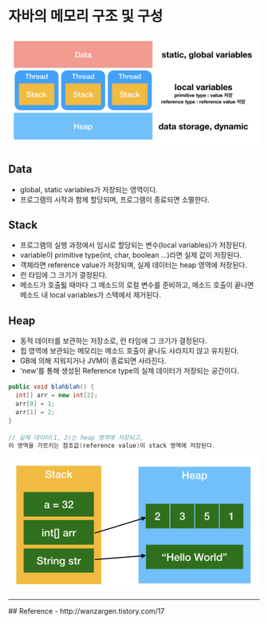 # 자바의 메모리 구조 및 구성

![자바 메모리 구조](images/java_memory_structure.png)


## Data
- global, static variables가 저장되는 영역이다.
- 프로그램의 시작과 함께 할당되며, 프로그램이 종료되면 소멸한다.

## Stack
- 프로그램의 실행 과정에서 임시로 할당되는 변수(local variables)가 저장된다.
- variable이 primitive type(int, char, boolean ...)라면 실제 값이 저장된다.
- 객체라면 reference value가 저장되며, 실제 데이터는 heap 영역에 저장된다.
- 런 타임에 그 크기가 결정된다.
- 메소드가 호출됧 때마다 그 메소드의 로컬 변수를 준비하고, 메소드 호출이 끝나면 메소드 내 local variables가 스택에서 제거된다.

## Heap
- 동적 데이터를 보관하는 저장소로, 런 타임에 그 크기가 결정된다.
- 힙 영역에 보관되는 메모리는 메소드 호출이 끝나도 사라지지 않고 유지된다.
- GB에 의해 지워지거나 JVM이 종료되면 사라진다.
- 'new'를 통해 생성된 Reference type의 실제 데이터가 저장되는 공간이다.

```java
public void blahblah() {
  int[] arr = new int[2];
  arr[0] = 1;
  arr[1] = 2;
}

// 실제 데이터(1, 2)는 heap 영역에 저장되고,
이 영역을 가르키는 참조값(reference value)이 stack 영역에 저장된다.
```
![자바 heap과 stack](images/java_stack_heap.png)


<hr/>
## Reference
- http://wanzargen.tistory.com/17
